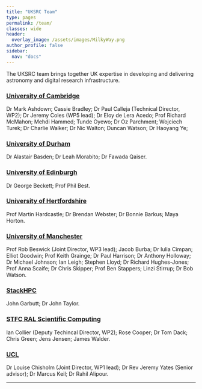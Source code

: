 ```yaml
---
title: "UKSRC Team"
type: pages
permalink: /team/
classes: wide
header:
  overlay_image: /assets/images/MilkyWay.png
author_profile: false
sidebar: 
  nav: "docs"
---
```

The UKSRC team brings together UK expertise in developing and delivering astronomy and digital research infrastructure.

### [University of Cambridge](https://www.cam.ac.uk/) ###
Dr Mark Ashdown; Cassie Bradley; Dr Paul Calleja (Technical Director, WP2); Dr Jeremy Coles (WP5 lead); Dr Eloy de Lera Acedo; Prof Richard McMahon; Mehdi Hammed; Tunde Oyewo; Dr Oz Parchment; Wojciech Turek; Dr Charlie Walker; Dr Nic Walton; Duncan Watson; Dr Haoyang Ye; 
### [University of Durham](https://www.durham.ac.uk/homepage/) ### 
Dr Alastair Basden; Dr Leah Morabito; Dr Fawada Qaiser.
### [University of Edinburgh](https://www.ed.ac.uk/) ### 
Dr George Beckett; Prof Phil Best.  
### [University of Hertfordshire](https://www.herts.ac.uk/)  ###
Prof Martin Hardcastle; Dr Brendan Webster; Dr Bonnie Barkus; Maya Horton.
### [University of Manchester](https://www.manchester.ac.uk/) ###
Prof Rob Beswick (Joint Director, WP3 lead);  Jacob Burba; Dr Iulia Cimpan; Elliot Goodwin; Prof Keith Grainge;  Dr Paul Harrison; Dr Anthony Holloway; Dr Michael Johnson; Ian Leigh; Stephen Lloyd; Dr Richard Hughes-Jones; Prof Anna Scaife; Dr Chris Skipper; Prof Ben Stappers; Linzi Stirrup; Dr Bob Watson.
### [StackHPC](https://www.stackhpc.com/) ###
John Garbutt; Dr John Taylor.
### [STFC RAL Scientific Computing](https://www.scd.stfc.ac.uk/Pages/home.aspx) ###
Ian Collier (Deputy Techincal Director, WP2); Rose Cooper; Dr Tom Dack; Chris Green; Jens Jensen; James Walder.
### [UCL](https://www.ucl.ac.uk/) ###
Dr Louise Chisholm (Joint Director, WP1 lead); Dr Rev Jeremy Yates (Senior advisor); Dr Marcus Keil; Dr Rahil Alipour.
  
---
